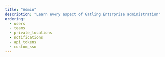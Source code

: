 ```yaml
---
title: "Admin"
description: "Learn every aspect of Gatling Enterprise administration"
ordering:
  - users
  - teams
  - private_locations
  - notifications
  - api_tokens
  - custom_sso
---
```

